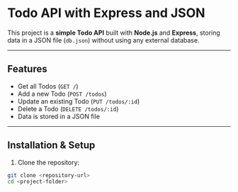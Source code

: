 # Todo API with Express and JSON

This project is a **simple Todo API** built with **Node.js** and **Express**, storing data in a JSON file (`db.json`) without using any external database.

---

## Features

- Get all Todos (`GET /`)
- Add a new Todo (`POST /todos`)
- Update an existing Todo (`PUT /todos/:id`)
- Delete a Todo (`DELETE /todos/:id`)
- Data is stored in a JSON file

---

## Installation & Setup

1. Clone the repository:

```bash
git clone <repository-url>
cd <project-folder>

